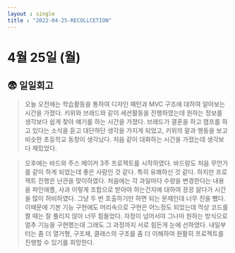 ```yaml
---
layout : single
title : "2022-04-25-RECOLLCETION"
---
```


# 4월 25일 (월)

## 😨 일일회고

> 오늘 오전에는 학습활동을 통하여 디자인 패턴과 MVC 구조에 대하여 알아보는 시간을 가졌다. 키위와 브래드와 같이 세션활동을 진행하였는데 원하는 정보를 생각보다 쉽게 찾아 얘기를 하는 시간을 가졌다. 브래드가 결혼을 하고 캠프를 하고 있다는 소식을 듣고 대단하단 생각을 가지게 되었고, 키위의 말과 행동을 보고 비슷한 초등학교 동창이 생각났다. 처음 같이 대화하는 시간을 가졌는데 생각보다 재밌었다.
> 

> 오후에는 바드와 주스 메이커 3주 프로젝트를 시작하였다. 바드랑도 처음 무언가를 같이 하게 되었는데 좋은 사람인 것 같다. 특히 유쾌하신 것 같다. 하지만 프로젝트 진행은 난관을 맞이하였다. 처음에는 각 과일마다 수량을 변경한다는 내용을 파인애플, 사과 이렇게 조합으로 받아야 하는건지에 대하여 끙끙 앓다가 시간을 많이 허비하였다. 그냥 두 번 호출하기만 하면 되는 문제인데 너무 진을 뺐다. 이때문에 기본 기능 구현에도 머리속으로 구현은 어느정도 되었는데 막상 코드를 짤 때는 잘 풀리지 않아 너무 힘들었다. 자정이 넘어서야 그나마 원하는 방식으로 얼추 기능을 구현했는데 그래도 그 과정까지 서로 힘든게 눈에 선하였다. 내일부터는 좀 더 열거형, 구조체, 클래스의 구조를 좀 더 이해하여 원활히 프로젝트를 진행할 수 있기를 희망한다.
>
